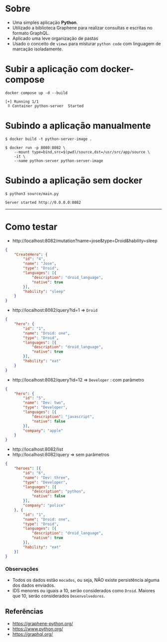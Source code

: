 # Sobre
- Uma simples aplicação **Python**.
- Utilizado a biblioteca Graphene para realizar consultas e escritas no formato GraphQL.
- Aplicado uma leve organização de pastas
- Usado o conceito de `views` para misturar `python code` com linguagem de marcação isoladamente.

# Subir a aplicação com docker-compose
```shell
docker compose up -d --build

[+] Running 1/1
 ⠿ Container python-server  Started
```

# Subindo a aplicação manualmente
```shell
$ docker build -t python-server-image .

$ docker run -p 8080:8082 \
    --mount type=bind,src=$(pwd)/source,dst=/usr/src/app/source \ 
    -it \
    --name python-server python-server-image
```

# Subindo a aplicação sem docker
```shell
$ python3 source/main.py
```

```
Server started http://0.0.0.0:8082
```

-----

# Como testar
- http://localhost:8082/mutation?name=jose&type=Droid&hability=sleep

```json
{
	"CreateHero": {
		"id": "4",
		"name": "Jose",
		"type": "Droid",
		"languages": [{
			"description": "droid_language",
			"native": true
		}],
		"hability": "sleep"
	}
}
```

- http://localhost:8082/query?id=1 => `Droid`

```json
{
	"hero": {
		"id": "1",
		"name": "Droid: one",
		"type": "Droid",
		"languages": [{
			"description": "droid_language",
			"native": true
		}],
		"hability": "eat"
	}
}
```


- http://localhost:8082/query?id=12 => `Developer` : com parâmetro

```json
{
	"hero": {
		"id": "5",
		"name": "Dev: two",
		"type": "Developer",
		"languages": [{
			"description": "javascript",
			"native": false
		}],
		"company": "apple"
	}
}
```

- http://localhost:8082/list
- http://localhost:8082/query => sem parâmetros

```json
{
	"heroes": [{
		"id": "6",
		"name": "Dev: three",
		"type": "Developer",
		"languages": [{
			"description": "python",
			"native": false
		}],
		"company": "police"
	}, {
		"id": "1",
		"name": "Droid: one",
		"type": "Droid",
		"languages": [{
			"description": "droid_language",
			"native": true
		}],
		"hability": "eat"
	}]
}
```

### Observações
- Todos os dados estão `mocados`, ou seja, NÃO existe persistência alguma dos dados enviados.
- IDS menores ou iguais a 10, serão considerados como `Droid`. Maiores que 10, serão considerados `Desenvolvedores`.

## Referências
- https://graphene-python.org/
- https://www.python.org/
- https://graphql.org/
